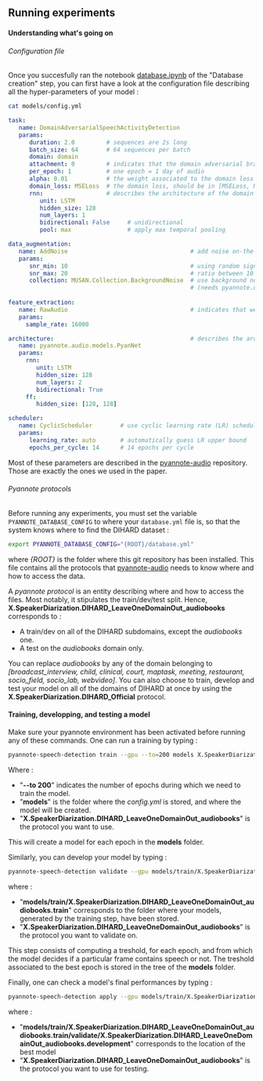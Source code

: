 ## Running experiments

#### Understanding what's going on

###### Configuration file
Once you succesfully ran the notebook [database.ipynb](./database.ipynb) of the "Database creation" step, you can first have a look at the configuration file describing all the hyper-parameters of your model :

```bash
cat models/config.yml
```

```yaml
task:
   name: DomainAdversarialSpeechActivityDetection
   params:
      duration: 2.0         # sequences are 2s long
      batch_size: 64        # 64 sequences per batch
      domain: domain
      attachment: 0         # indicates that the domain adversarial branch should be plugged straight after sincnet
      per_epoch: 1          # one epoch = 1 day of audio
      alpha: 0.01           # the weight associated to the domain loss - called lambda in the paper -
      domain_loss: MSELoss  # the domain loss, should be in [MSELoss, NLLLoss]
      rnn:                  # describes the architecture of the domain adversarial branch
         unit: LSTM
         hidden_size: 128
         num_layers: 1
         bidirectional: False     # unidirectional
         pool: max                # apply max temporal pooling

data_augmentation:
   name: AddNoise                                   # add noise on-the-fly
   params:
      snr_min: 10                                   # using random signal-to-noise
      snr_max: 20                                   # ratio between 10 and 20 dBs
      collection: MUSAN.Collection.BackgroundNoise  # use background noise from MUSAN
                                                    # (needs pyannote.db.musan)
                                                    
feature_extraction:
   name: RawAudio                                   # indicates that we want to work from raw waveform directly
   params:
     sample_rate: 16000

architecture:                                       # describes the architecture of the main branch
   name: pyannote.audio.models.PyanNet
   params:
     rnn:
        unit: LSTM
        hidden_size: 128
        num_layers: 2
        bidirectional: True
     ff:
        hidden_size: [128, 128]     

scheduler:
   name: CyclicScheduler        # use cyclic learning rate (LR) scheduler
   params:
      learning_rate: auto       # automatically guess LR upper bound
      epochs_per_cycle: 14      # 14 epochs per cycle
```

Most of these parameters are described in the [pyannote-audio](https://github.com/pyannote/pyannote-audio) repository.
Those are exactly the ones we used in the paper.

###### Pyannote protocols

Before running any experiments, you must set the variable `PYANNOTE_DATABASE_CONFIG` to where your `database.yml` file is, so that the system knows where to find the DIHARD dataset : 

```bash
export PYANNOTE_DATABASE_CONFIG="{ROOT}/database.yml"
```

where *{ROOT}* is the folder where this git repository has been installed.
This file contains all the protocols that [pyannote-audio](https://github.com/pyannote/pyannote-audio) needs to know where and how to access the data.

A *pyannote protocol* is an entity describing where and how to access the files. Most notably, it stipulates the train/dev/test split.
Hence, **X.SpeakerDiarization.DIHARD_LeaveOneDomainOut_audiobooks** corresponds to :
- A train/dev on all of the DIHARD subdomains, except the *audiobooks* one.
- A test on the *audiobooks* domain only.

You can replace *audiobooks* by any of the domain belonging to *[broadcast_interview, child, clinical, court, maptask, meeting, restaurant, socio_field, socio_lab, webvideo]*.
You can also choose to train, develop and test your model on all of the domains of DIHARD at once by using the **X.SpeakerDiarization.DIHARD_Official** protocol.


#### Training, developping, and testing a model

Make sure your pyannote environment has been activated before running any of these commands.
One can run a training by typing :

```bash
pyannote-speech-detection train --gpu --to=200 models X.SpeakerDiarization.DIHARD_LeaveOneDomainOut_audiobooks
```

Where : 
- "**--to 200**" indicates the number of epochs during which we need to train the model.
- "**models**" is the folder where the *config.yml* is stored, and where the model will be created.
- "**X.SpeakerDiarization.DIHARD_LeaveOneDomainOut_audiobooks**" is the protocol you want to use.

This will create a model for each epoch in the **models** folder.

Similarly, you can develop your model by typing :

```bash
pyannote-speech-detection validate --gpu models/train/X.SpeakerDiarization.DIHARD_LeaveOneDomainOut_audiobooks.train X.SpeakerDiarization.DIHARD_LeaveOneDomainOut_audiobooks
```

where : 
- "**models/train/X.SpeakerDiarization.DIHARD_LeaveOneDomainOut_audiobooks.train**" corresponds to the folder where your models, generated by the training step, have been stored.
- "**X.SpeakerDiarization.DIHARD_LeaveOneDomainOut_audiobooks**" is the protocol you want to validate on.

This step consists of computing a treshold, for each epoch, and from which the model decides if a particular frame contains speech or not.
The treshold associated to the best epoch is stored in the tree of the **models** folder.

Finally, one can check a model's final performances by typing :

```bash
pyannote-speech-detection apply --gpu models/train/X.SpeakerDiarization.DIHARD_LeaveOneDomainOut_audiobooks.train/validate/X.SpeakerDiarization.DIHARD_LeaveOneDomainOut_audiobooks.development X.SpeakerDiarization.DIHARD_LeaveOneDomainOut_audiobooks
```

where :
- "**models/train/X.SpeakerDiarization.DIHARD_LeaveOneDomainOut_audiobooks.train/validate/X.SpeakerDiarization.DIHARD_LeaveOneDomainOut_audiobooks.development**" corresponds to the location of the best model
- "**X.SpeakerDiarization.DIHARD_LeaveOneDomainOut_audiobooks**" is the protocol you want to use for testing.
